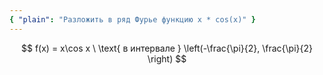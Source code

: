 ```yaml
---
{ "plain": "Разложить в ряд Фурье функцию x * cos(x)" }
---
```


$$ f(x) = x\cos x \ \text{ в интервале } \left(-\frac{\pi}{2}, \frac{\pi}{2} \right) $$